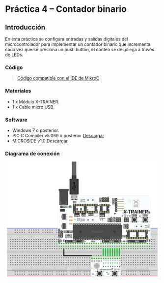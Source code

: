 # Práctica 4 – Contador binario

## Introducción
En esta práctica se configura entradas y salidas digitales del microcontrolador para implementar un contador binario que incrementa cada vez que se presiona un push button, el conteo se despliega a través de LEDs.

### Código
>[Código compatible con el IDE de MikroC](https://github.com/MICROSIDE-TECHNOLOGY/MikroC-X-TRAINER/blob/main/Practica%204/contador_binario/Contador_binario.c)

### Materiales
- 1 x Módulo X-TRAINER.
- 1 x Cable micro USB.

### Software
- Windows 7 o posterior.
- PIC C Compiler v5.069 o posterior [Descargar](http://www.ccsinfo.com/ccsfreedemo.php)
- MICROSIDE v1.0 [Descargar](https://microside.com/?smd_process_download=1&download_id=9453)

### Diagrama de conexión 
![Diagrama 1](https://github.com/MICROSIDE-TECHNOLOGY/MikroC-X-TRAINER/blob/main/Practica%204/Diagrama/CONTADOR_X-TRAINERp8-BOOT-18F45K50.PNG)



